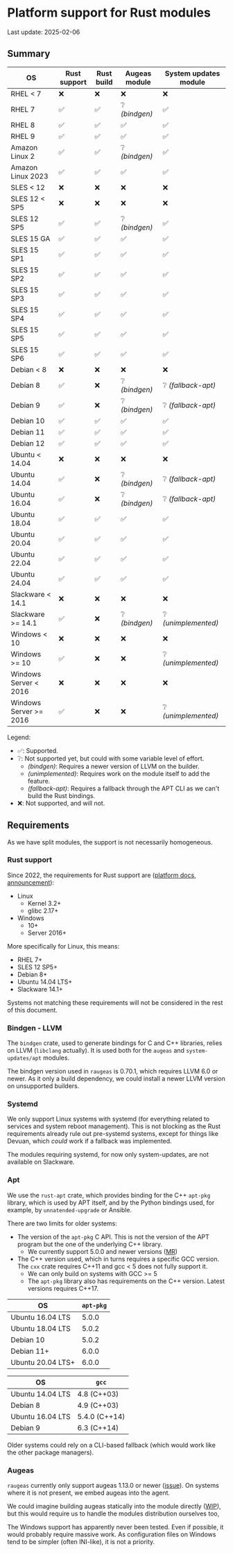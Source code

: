 # Platform support for Rust modules

Last update: 2025-02-06

## Summary

| OS                     | Rust support | Rust build | Augeas module  | System updates module |
|------------------------|--------------|------------|----------------|-----------------------|
| RHEL < 7               | ❌            | ❌          | ❌              | ❌                     |
| RHEL 7                 | ✅            | ✅          | ❔  _(bindgen)_ | ✅                     |
| RHEL 8                 | ✅            | ✅          | ✅              | ✅                     |
| RHEL 9                 | ✅            | ✅          | ✅              | ✅                     |
| Amazon Linux 2         | ✅            | ✅          | ❔  _(bindgen)_ | ✅                     |
| Amazon Linux 2023      | ✅            | ✅          | ✅              | ✅                     |
| SLES < 12              | ❌            | ❌          | ❌              | ❌                     |
| SLES 12 < SP5          | ❌            | ❌          | ❌              | ❌                     |
| SLES 12 SP5            | ✅            | ✅          | ❔ _(bindgen)_  | ✅                     |
| SLES 15 GA             | ✅            | ✅          | ✅              | ✅                     |
| SLES 15 SP1            | ✅            | ✅          | ✅              | ✅                     |
| SLES 15 SP2            | ✅            | ✅          | ✅              | ✅                     |
| SLES 15 SP3            | ✅            | ✅          | ✅              | ✅                     |
| SLES 15 SP4            | ✅            | ✅          | ✅              | ✅                     |
| SLES 15 SP5            | ✅            | ✅          | ✅              | ✅                     |
| SLES 15 SP6            | ✅            | ✅          | ✅              | ✅                     |
| Debian < 8             | ❌            | ❌          | ❌              | ❌                     |
| Debian 8               | ✅            | ❌          | ❔ _(bindgen)_  | ❔ _(fallback-apt)_    |
| Debian 9               | ✅            | ❌          | ❔ _(bindgen)_  | ❔ _(fallback-apt)_    |
| Debian 10              | ✅            | ✅          | ✅              | ✅                     |
| Debian 11              | ✅            | ✅          | ✅              | ✅                     |
| Debian 12              | ✅            | ✅          | ✅              | ✅                     |
| Ubuntu < 14.04         | ❌            | ❌          | ❌              | ❌                     |
| Ubuntu 14.04           | ✅            | ❌          | ❔ _(bindgen)_  | ❔ _(fallback-apt)_    |
| Ubuntu 16.04           | ✅            | ❌          | ❔ _(bindgen)_  | ❔ _(fallback-apt)_    |
| Ubuntu 18.04           | ✅            | ✅          | ✅              | ✅                     |
| Ubuntu 20.04           | ✅            | ✅          | ✅              | ✅                     |
| Ubuntu 22.04           | ✅            | ✅          | ✅              | ✅                     |
| Ubuntu 24.04           | ✅            | ✅          | ✅              | ✅                     |
| Slackware < 14.1       | ❌            | ❌          | ❌              | ❌                     |
| Slackware >= 14.1      | ✅            | ❌          | ❔ _(bindgen)_  | ❔ _(unimplemented)_   |
| Windows < 10           | ❌            | ❌          | ❌              | ❌                     |
| Windows >= 10          | ✅            | ❌          | ❌              | ❔ _(unimplemented)_   |
| Windows Server < 2016  | ❌            | ❌          | ❌              | ❌                     |
| Windows Server >= 2016 | ✅            | ❌          | ❌              | ❔ _(unimplemented)_   |

Legend:

* ✅: Supported.
* ❔: Not supported yet, but could with some variable level of effort.
    * _(bindgen)_: Requires a newer version of LLVM on the builder.
    * _(unimplemented)_: Requires work on the module itself to add the feature.
    * _(fallback-apt)_: Requires a fallback through the APT CLI as we can't
      build the Rust
      bindings.
* ❌: Not supported, and will not.

## Requirements

As we have split modules, the support is not necessarily homogeneous.

### Rust support

Since 2022, the requirements for Rust support
are ([platform docs](https://doc.rust-lang.org/nightly/rustc/platform-support.html),
[announcement](https://blog.rust-lang.org/2022/08/01/Increasing-glibc-kernel-requirements.html)):

* Linux
    * Kernel 3.2+
    * glibc 2.17+
* Windows
    * 10+
    * Server 2016+

More specifically for Linux, this means:

* RHEL 7+
* SLES 12 SP5+
* Debian 8+
* Ubuntu 14.04 LTS+
* Slackware 14.1+

Systems not matching these requirements will not be considered in the rest of this document.

### Bindgen - LLVM

The `bindgen` crate, used to generate bindings for C and C++ libraries, relies on LLVM (`libclang` actually).
It is used both for the `augeas` and `system-updates/apt` modules.

The bindgen version used in `raugeas` is 0.70.1, which requires LLVM 6.0 or newer.
As it only a build dependency, we could install a newer LLVM version on unsupported builders.

### Systemd

We only support Linux systems with systemd (for everything related to services and system reboot management). This is
not blocking as the Rust requirements already rule out pre-systemd systems, except for things like Devuan, which _could_
work if a fallback was implemented.

The modules requiring systemd, for now only system-updates, are not available on Slackware.

### Apt

We use the `rust-apt` crate, which provides binding for the C++ `apt-pkg` library, which is used by APT itself, and by
the Python bindings used, for example, by `unnatended-upgrade` or Ansible.

There are two limits for older systems:

* The version of the `apt-pkg` C API. This is not the version of the APT program but the one of the underlying C++
  library.
    * We currently support 5.0.0 and newer versions ([MR](https://gitlab.com/volian/rust-apt/-/merge_requests/58))
* The C++ version used, which in turns requires a specific GCC version. The `cxx` crate requires C++11 and gcc < 5 does
  not fully support it.
    * We can only build on systems with GCC >= 5
    * The `apt-pkg` library also has requirements on the C++ version. Latest versions requires C++17.

| OS                | `apt-pkg` |
|-------------------|-----------|
| Ubuntu 16.04 LTS  | 5.0.0     |
| Ubuntu 18.04 LTS  | 5.0.2     |
| Debian 10         | 5.0.2     |
| Debian 11+        | 6.0.0     |
| Ubuntu 20.04 LTS+ | 6.0.0     |

| OS               | `gcc`         |
|------------------|---------------|
| Ubuntu 14.04 LTS | 4.8 (C++03)   |
| Debian 8         | 4.9 (C++03)   |
| Ubuntu 16.04 LTS | 5.4.0 (C++14) |
| Debian 9         | 6.3 (C++14)   |

Older systems could rely on a CLI-based fallback (which would work like the other package managers).

### Augeas

`raugeas` currently only support augeas 1.13.0 or newer ([issue](https://github.com/Normation/raugeas/issues/13)). On
systems where it is not present, we embed augeas into the agent.

We could imagine building augeas statically into the module
directly ([WIP](https://github.com/Normation/raugeas/pull/1)),
but this would require us to handle the modules distribution ourselves too,

The Windows support has apparently never been tested. Even if possible, it would probably require massive work. As
configuration files on Windows tend
to be simpler (often INI-like), it is not a priority.